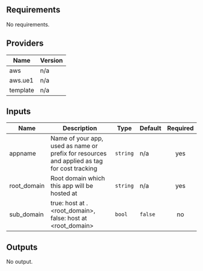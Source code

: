 ## Requirements

No requirements.

## Providers

| Name | Version |
|------|---------|
| aws | n/a |
| aws.ue1 | n/a |
| template | n/a |

## Inputs

| Name | Description | Type | Default | Required |
|------|-------------|------|---------|:--------:|
| appname | Name of your app, used as name or prefix for resources and applied as tag for cost tracking | `string` | n/a | yes |
| root\_domain | Root domain which this app will be hosted at | `string` | n/a | yes |
| sub\_domain | true: host at <appname>.<root\_domain>, false: host at <root\_domain> | `bool` | `false` | no |

## Outputs

No output.

